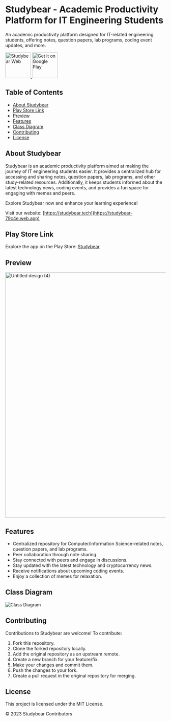 # Studybear - Academic Productivity Platform for IT Engineering Students

An academic productivity platform designed for IT-related engineering students, offering notes, question papers, lab programs, coding event updates, and more.


<p align="left">

<a href="https://studybear-79c4e.web.app">
    <img alt="Studybear Web"
        height="80"
        src="https://i.postimg.cc/tCmSznBP/Study-Bear.png" />
        </a>

<a href="https://play.google.com/store/apps/details?id=com.sandeep.studybear">
    <img alt="Get it on Google Play"
        height="80"
        src="https://play.google.com/intl/en_us/badges/images/generic/en_badge_web_generic.png" />
</a>  
        </p>

## Table of Contents

- [About Studybear](#about-studybear)
- [Play Store Link](#play-store-link)
- [Preview](#preview)
- [Features](#features)
- [Class Diagram](#class-diagram)
- [Contributing](#contributing)
- [License](#license)

## About Studybear

Studybear is an academic productivity platform aimed at making the journey of IT engineering students easier. It provides a centralized hub for accessing and sharing notes, question papers, lab programs, and other study-related resources. Additionally, it keeps students informed about the latest technology news, coding events, and provides a fun space for engaging with memes and peers.

Explore Studybear now and enhance your learning experience!

Visit our website: [https://studybear.tech](https://studybear-79c4e.web.app)

## Play Store Link

Explore the app on the Play Store: [Studybear](https://play.google.com/store/apps/details?id=com.sandeep.studybear)

## Preview

<img width="768" alt="Untitled design (4)" src="https://user-images.githubusercontent.com/90695071/187695349-1898f4b7-6a8a-4211-a4de-2e75c8a06531.png">


## Features

- Centralized repository for Computer/Information Science-related notes, question papers, and lab programs.
- Peer collaboration through note sharing.
- Stay connected with peers and engage in discussions.
- Stay updated with the latest technology and cryptocurrency news.
- Receive notifications about upcoming coding events.
- Enjoy a collection of memes for relaxation.

## Class Diagram

![Class Diagram](https://user-images.githubusercontent.com/90695071/233024829-0a88d1af-2a86-484b-8a3f-61298fbf0fdd.png)

## Contributing

Contributions to Studybear are welcome! To contribute:

1. Fork this repository.
2. Clone the forked repository locally.
3. Add the original repository as an upstream remote.
4. Create a new branch for your feature/fix.
5. Make your changes and commit them.
6. Push the changes to your fork.
7. Create a pull request in the original repository for merging.

## License

This project is licensed under the MIT License.

© 2023 Studybear Contributors
